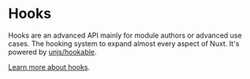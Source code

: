 # Hooks

Hooks are an advanced API mainly for module authors or advanced use cases. The hooking system to expand almost every aspect of Nuxt. It's powered by [unjs/hookable](https://github.com/unjs/hookable).

[Learn more about hooks](https://nuxt.com/docs/guide/going-further/hooks).
